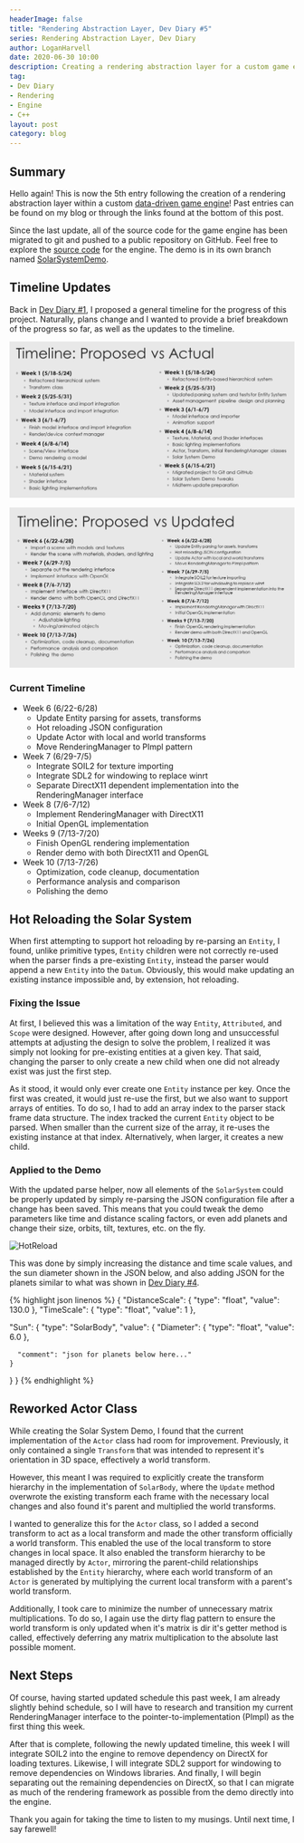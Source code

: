 ```yaml
---
headerImage: false
title: "Rendering Abstraction Layer, Dev Diary #5"
series: Rendering Abstraction Layer, Dev Diary
author: LoganHarvell
date: 2020-06-30 10:00
description: Creating a rendering abstraction layer for a custom game engine.
tag:
- Dev Diary
- Rendering
- Engine
- C++
layout: post
category: blog
---
```


## Summary

Hello again! This is now the 5th entry following the creation of a rendering abstraction layer within a custom [data-driven game engine](/fiea-game-engine)! Past entries can be found on my blog or through the links found at the bottom of this post.

Since the last update, all of the source code for the game engine has been migrated to git and pushed to a public repository on GitHub. Feel free to explore the [source code](https://github.com/LoganTHarvell/FieaGameEngine) for the engine. The demo is in its own branch named [SolarSystemDemo](https://github.com/LoganTHarvell/FieaGameEngine/tree/SolarSystemDemo).

## Timeline Updates

Back in [Dev Diary #1](/rendering-abstraction-layer-dev-diary-1), I proposed a general timeline for the progress of this project. Naturally, plans change and I wanted to provide a brief breakdown of the progress so far, as well as the updates to the timeline.

![TimelineChanges](/assets/images/FieaGameEngine/TimelineComparison.png)

![TimelineUpdates](/assets/images/FieaGameEngine/UpdatedTimeline.png)

### Current Timeline

- Week 6 (6/22-6/28)
  - Update Entity parsing for assets, transforms
  - Hot reloading JSON configuration
  - Update Actor with local and world transforms
  - Move RenderingManager to PImpl pattern
- Week 7 (6/29-7/5)
  - Integrate SOIL2 for texture importing
  - Integrate SDL2 for windowing to replace winrt
  - Separate DirectX11 dependent implementation into the RenderingManager interface
- Week 8 (7/6-7/12)
  - Implement RenderingManager with DirectX11
  - Initial OpenGL implementation
- Weeks 9 (7/13-7/20)
  - Finish OpenGL rendering implementation
  - Render demo with both DirectX11 and OpenGL
- Week 10 (7/13-7/26)
  - Optimization, code cleanup, documentation
  - Performance analysis and comparison
  - Polishing the demo

## Hot Reloading the Solar System

When first attempting to support hot reloading by re-parsing an `Entity`, I found, unlike primitive types, `Entity` children were not correctly re-used when the parser finds a pre-existing `Entity`, instead the parser would append a new `Entity` into the `Datum`. Obviously, this would make updating an existing instance impossible and, by extension, hot reloading.

### Fixing the Issue

At first, I believed this was a limitation of the way `Entity`, `Attributed`, and `Scope` were designed. However, after going down long and unsuccessful attempts at adjusting the design to solve the problem, I realized it was simply not looking for pre-existing entities at a given key. That said, changing the parser to only create a new child when one did not already exist was just the first step.

As it stood, it would only ever create one `Entity` instance per key. Once the first was created, it would just re-use the first, but we also want to support arrays of entities. To do so, I had to add an array index to the parser stack frame data structure. The index tracked the current `Entity` object to be parsed. When smaller than the current size of the array, it re-uses the existing instance at that index. Alternatively, when larger, it creates a new child.

### Applied to the Demo

With the updated parse helper, now all elements of the `SolarSystem` could be properly updated by simply re-parsing the JSON configuration file after a change has been saved. This means that you could tweak the demo parameters like time and distance scaling factors, or even add planets and change their size, orbits, tilt, textures, etc. on the fly.

![HotReload](/assets/images/FieaGameEngine/HotReload.gif)

This was done by simply increasing the distance and time scale values, and the sun diameter shown in the JSON below, and also adding JSON for the planets similar to what was shown in [Dev Diary #4](/rendering-abstraction-layer-dev-diary-4).

{% highlight json linenos %}
{
  "DistanceScale": {
    "type": "float",
    "value": 130.0
  },
  "TimeScale": {
    "type": "float",
    "value": 1
  },

  "Sun": {
    "type": "SolarBody",
    "value": {
      "Diameter": {
        "type": "float",
        "value": 6.0
      },

      "comment": "json for planets below here..."
    }
  }
}
{% endhighlight %}

## Reworked Actor Class

While creating the Solar System Demo, I found that the current implementation of the `Actor` class had room for improvement. Previously, it only contained a single `Transform` that was intended to represent it's orientation in 3D space, effectively a world transform.

However, this meant I was required to explicitly create the transform hierarchy in the implementation of `SolarBody`, where the `Update` method overwrote the existing transform each frame with the necessary local changes and also found it's parent and multiplied the world transforms.

I wanted to generalize this for the `Actor` class, so I added a second transform to act as a local transform and made the other transform officially a world transform. This enabled the use of the local transform to store changes in local space. It also enabled the transform hierarchy to be managed directly by `Actor`, mirroring the parent-child relationships established by the `Entity` hierarchy, where each world transform of an `Actor` is generated by multiplying the current local transform with a parent's world transform.

Additionally, I took care to minimize the number of unnecessary matrix multiplications. To do so, I again use the dirty flag pattern to ensure the world transform is only updated when it's matrix is dir it's getter method is called, effectively deferring any matrix multiplication to the absolute last possible moment.

## Next Steps

Of course, having started updated schedule this past week, I am already slightly behind schedule, so I will have to research and transition my current RenderingManager interface to the pointer-to-implementation (PImpl) as the first thing this week.

After that is complete, following the newly updated timeline, this week I will integrate SOIL2 into the engine to remove dependency on DirectX for loading textures. Likewise, I will integrate SDL2 support for windowing to remove dependencies on Windows libraries. And finally, I will begin separating out the remaining dependencies on DirectX, so that I can migrate as much of the rendering framework as possible from the demo directly into the engine.

Thank you again for taking the time to listen to my musings. Until next time, I say farewell!
